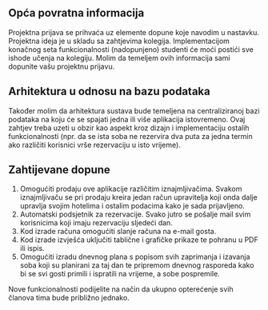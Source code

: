 ## Opća povratna informacija
Projektna prijava se prihvaća uz elemente dopune koje navodim u nastavku. Projektna ideja je u skladu sa zahtjevima kolegija. Implementacijom konačnog seta funkcionalnosti (nadopunjeno) studenti će moći postići sve ishode učenja na kolegiju. Molim da temeljem ovih informacija sami dopunite vašu projektnu prijavu.

## Arhitektura u odnosu na bazu podataka
Također molim da arhitektura sustava bude temeljena na centraliziranoj bazi podataka na koju će se spajati jedna ili više aplikacija istovremeno. Ovaj zahtjev treba uzeti u obzir kao aspekt kroz dizajn i implementaciju ostalih funkcionalnosti (npr. da se ista soba ne rezervira dva puta za jedna termin ako različiti korisnici vrše rezervaciju u isto vrijeme).

## Zahtijevane dopune
1. Omogućiti prodaju ove aplikacije različitim iznajmljivačima. Svakom iznajmljivaču se pri prodaju kreira jedan račun upravitelja koji onda dalje upravlja svojim hotelima i ostalim podacima kako je sada prijavljeno.
2. Automatski podsjetnik za rezervacije. Svako jutro se pošalje mail svim korisnicima koji imaju rezervaciju sljedeći dan. 
3. Kod izrade računa omogućiti slanje računa na e-mail gosta.
4. Kod izrade izvješća uključiti tablične i grafičke prikaze te pohranu u PDF ili ispis.
5. Omogućiti izradu dnevnog plana s popisom svih zaprimanja i izavanja soba koji su planirani za taj dan te pripremom dnevnog rasporeda kako bi se svi gosti primili i ispratili na vrijeme, a sobe pospremile.

Nove funkcionalnosti podijelite na način da ukupno opterećenje svih članova tima bude približno jednako.
